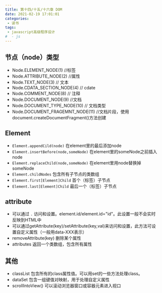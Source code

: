 ```yaml
---
title: 第十四/十五/十六章 DOM
date: 2021-02-19 17:01:01
categories:
 - 读书
tags:
 - javascript高级程序设计
#  - js
---
```


## 节点（node）类型

- Node.ELEMENT_NODE(1) //标签
- Node.ATTRIBUTE_NODE(2) //属性
- Node.TEXT_NODE(3) // 文本
- Node.CDATA_SECTION_NODE(4) // cdate
- Node.COMMENT_NODE(8) // 注释
- Node.DOCUMENT_NODE(9) //文档
- Node.DOCUMENT_TYPE_NODE(10) // 文档类型
- Node.DOCUMENT_FRAGEMNT_NODE(11) //文档片段，使用document.createDocumentFragment()方法创建

## Element

- `Element.appendCild(node)` 在element里的最后添加node
- `Element.insertBefore(node,someNode)` 在element里的someNode之前插入node
- `Element.replaceChild(node,someNode)` 在element里用node替换掉someNode
- `Element.childNodes` 包含所有子节点的类数组
- `Element.first[Element]Child` 首个（标签）子节点
- `Element.last[Element]Child` 最后一个（标签）子节点

## attribute

- 可以通过 `.` 访问和设置。element.id/element.id="id"。此设置一般不会实时反映到HTML中
- 可以通过getAttribute(key)/setAttribute(key,val)来访问和设置，此方法可设置自定义属性（一般用data-XXX表示）
- removeAttribute(key) 删除某个属性
- attributes 返回一个类数组，包含所有属性

## 其他

- classList 包含所有的class属性值。可以用set的一些方法处理class。
- dataSet 包含一组键值对映射，用于处理自定义属性
- scrollIntoView() 可以滚动浏览器窗口或容器元素进入视口